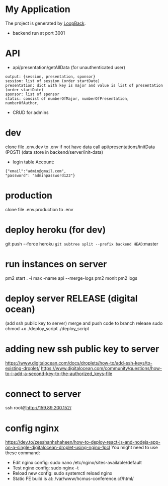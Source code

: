 # My Application

The project is generated by [LoopBack](http://loopback.io).

- backend run at port 3001

# API
- api/presentation/getAllData (for unauthenticated user)
```
output: {session, presentation, sponsor}
session: list of session (order startDate)
presentation: dict with key is major and value is list of presentation (order startDate)
sponsor: list of sponsor 
statis: consist of numberOfMajor, numberOfPresentation, numberOfAuthor,
```
- CRUD for admins

# dev 
clone file .env.dev to .env
if not have data call api/presentations/initData (POST) (data store in backend/server/init-data)

- login table Account:
```
{"email":"admin@gmail.com",
"password": "adminpassword123"}
```

# production
clone file .env.production to .env

# deploy heroku (for dev)
git push --force heroku `git subtree split --prefix backend HEAD`:master

# run instances on server
pm2 start . -i max -name api --merge-logs
pm2 monit
pm2 logs

# deploy server RELEASE (digital ocean)
(add ssh public key to server)
merge and push code to branch release
sudo chmod +x ./deploy_script
./deploy_script

# adding new ssh public key to server
https://www.digitalocean.com/docs/droplets/how-to/add-ssh-keys/to-existing-droplet/
https://www.digitalocean.com/community/questions/how-to-i-add-a-second-key-to-the-authorized_keys-file

# connect to server
ssh root@http://159.89.200.152/

# config nginx
https://dev.to/zeeshanhshaheen/how-to-deploy-react-js-and-nodejs-app-on-a-single-digitalocean-droplet-using-nginx-1pcl
You might need to use these command:
- Edit nginx config: sudo nano /etc/nginx/sites-available/default
- Test nginx config: sudo nginx -t
- Reload new config: sudo systemctl reload nginx
- Static FE build is at: /var/www/hcmus-conference.cf/html/
